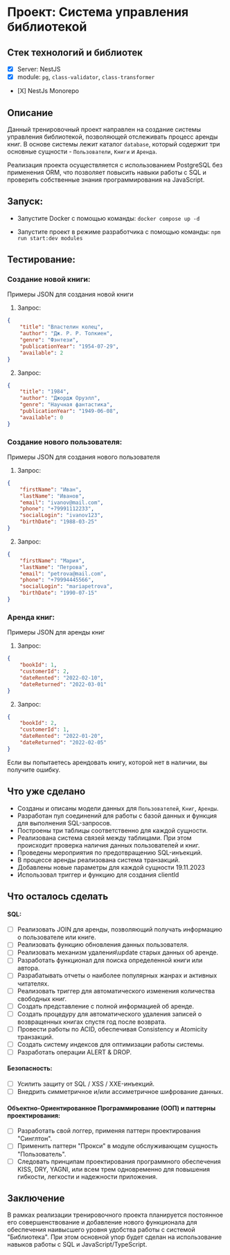 # Проект: Система управления библиотекой

## Стек технологий и библиотек
- [X] Server: NestJS
- [X] module: `pg`, `class-validator`,  `class-transformer`
- [Х] NestJs Monorepo
## Описание

Данный тренировочный проект направлен на создание системы управления библиотекой, позволяющей отслеживать процесс аренды книг. В основе системы лежит каталог `database`, который содержит три основные сущности - `Пользователи`, `Книги` и `Аренда`. 

Реализация проекта осуществляется с использованием PostgreSQL без применения ORM, что позволяет повысить навыки работы с SQL и проверить собственные знания программирования на JavaScript.

## Запуск:

- Запустите Docker с помощью команды: `docker compose up -d`

- Запустите проект в режиме разработчика с помощью команды: `npm run start:dev modules`

## Тестирование:

### Создание новой книги:

Примеры JSON для создания новой книги

1. Запрос:

```json
{
    "title": "Властелин колец",
    "author": "Дж. Р. Р. Толкиен",
    "genre": "Фэнтези",
    "publicationYear": "1954-07-29",
    "available": 2
}
```

2. Запрос:

```json
{
    "title": "1984",
    "author": "Джордж Оруэлл",
    "genre": "Научная фантастика",
    "publicationYear": "1949-06-08",
    "available": 0
}
```

### Создание нового пользователя:

Примеры JSON для создания нового пользователя

1. Запрос:

```json
{
    "firstName": "Иван",
    "lastName": "Иванов",
    "email": "ivanov@mail.com",
    "phone": "+79991112233",
    "socialLogin": "ivanov123",
    "birthDate": "1988-03-25"
}
```

2. Запрос:

```json
{
    "firstName": "Мария",
    "lastName": "Петрова",
    "email": "petrova@mail.com",
    "phone": "+79994445566",
    "socialLogin": "mariapetrova",
    "birthDate": "1990-07-15"
}
```

### Аренда книг:

Примеры JSON для аренды книг

1. Запрос:

```json
{
    "bookId": 1,
    "customerId": 2,
    "dateRented": "2022-02-10",
    "dateReturned": "2022-03-01"
}
```

2. Запрос:

```json
{
    "bookId": 2,
    "customerId": 1,
    "dateRented": "2022-01-20",
    "dateReturned": "2022-02-05"
}
```

Если вы попытаетесь арендовать книгу, которой нет в наличии, вы получите ошибку.

## Что уже сделано

- Созданы и описаны модели данных для `Пользователей`, `Книг`, `Аренды`.
- Разработан пул соединений для работы с базой данных и функция для выполнения SQL-запросов.
- Построены три таблицы соответственно для каждой сущности.
- Реализована система связей между таблицами. При этом происходит проверка наличия данных пользователей и книг.
- Проведены мероприятия по предотвращению SQL-инъекций.
- В процессе аренды реализована система транзакций.
- Добавлены новые параметры для каждой сущности 19.11.2023
- Использовал триггер и функцию для создания clientId 

## Что осталось сделать

#### SQL:

- [ ] Реализовать JOIN для аренды, позволяющий получать информацию о пользователе или книге.
- [ ] Реализовать функцию обновления данных пользователя.
- [ ] Реализовать механизм удаления\update старых данных об аренде.
- [ ] Разработать функционал для поиска определенной книги или автора.
- [ ] Разрабатывать отчеты о наиболее популярных жанрах и активных читателях.
- [ ] Реализовать триггер для автоматического изменения количества свободных книг.
- [ ] Создать представление с полной информацией об аренде.
- [ ] Создать процедуру для автоматического удаления записей о возвращенных книгах спустя год после возврата.
- [ ] Провести работы по ACID, обеспечивая Consistency и Atomicity транзакций.
- [ ] Создать систему индексов для оптимизации работы системы.
- [ ] Разработать операции ALERT & DROP.

#### Безопасность:

- [ ] Усилить защиту от SQL / XSS / XXE-инъекций.
- [ ] Внедрить симметричное и/или ассиметричное шифрование данных.

#### Объектно-Ориентированное Программирование (ООП) и паттерны проектирования:

- [ ] Разработать свой логгер, применяя паттерн проектирования "Синглтон".
- [ ] Применить паттерн "Прокси" в модуле обслуживающем сущность "Пользователь".
- [ ] Следовать принципам проектирования программного обеспечения KISS, DRY, YAGNI, или всем трем одновременно для повышения гибкости, легкости и надежности приложения.

## Заключение

В рамках реализации тренировочного проекта планируется постоянное его совершенствование и добавление нового функционала для обеспечения наивысшего уровня удобства работы с системой "Библиотека". При этом основной упор будет сделан на использование навыков работы с SQL и JavaScript/TypeScript.
